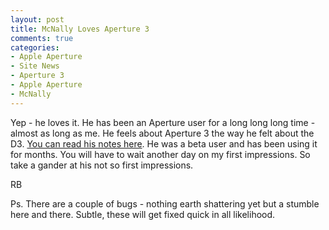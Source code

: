 ```yaml
---
layout: post
title: McNally Loves Aperture 3
comments: true
categories:
- Apple Aperture
- Site News
- Aperture 3
- Apple Aperture
- McNally
---
```

Yep - he loves it. He has been an Aperture user for a long long long time - almost as long as me. He feels about Aperture 3 the way he felt about the D3. <a href="http://www.joemcnally.com/blog/2010/02/09/aperture-3-was-my-idea/?utm_source=feedburner&amp;utm_medium=feed&amp;utm_campaign=Feed%3A+joemcnally+%28Joe+McNally%27s+Blog%29">You can read his notes here</a>. He was a beta user and has been using it for months. You will have to wait another day on my first impressions. So take a gander at his not so first impressions.

RB

Ps. There are a couple of bugs - nothing earth shattering yet but a stumble here and there. Subtle, these will get fixed quick in all likelihood.